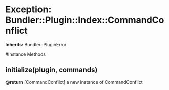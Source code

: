 # Exception: Bundler::Plugin::Index::CommandConflict
**Inherits:** Bundler::PluginError
    




#Instance Methods
## initialize(plugin, commands) [](#method-i-initialize)

**@return** [CommandConflict] a new instance of CommandConflict

